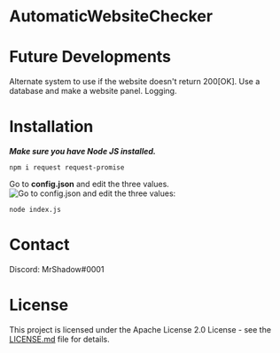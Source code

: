 # AutomaticWebsiteChecker

# Future Developments
Alternate system to use if the website doesn't return 200[OK].
Use a database and make a website panel.
Logging.

# Installation
***Make sure you have Node JS installed.***

```
npm i request request-promise
```

Go to **config.json** and edit the three values.
![Go to **config.json** and edit the three values:](https://cdn.discordapp.com/attachments/695841512893710336/698545491692093580/unknown.png)

```
node index.js
```

# Contact
Discord: MrShadow#0001

# License

This project is licensed under the Apache License 2.0 License - see the [LICENSE.md](https://github.com/UsmanSamiMahmood/AutomaticWebsiteChecker/blob/master/LICENSE.md) file for details.
